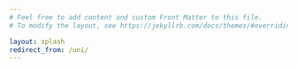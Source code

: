 ```yaml
---
# Feel free to add content and custom Front Matter to this file.
# To modify the layout, see https://jekyllrb.com/docs/themes/#overriding-theme-defaults

layout: splash
redirect_from: /uni/
---
```

